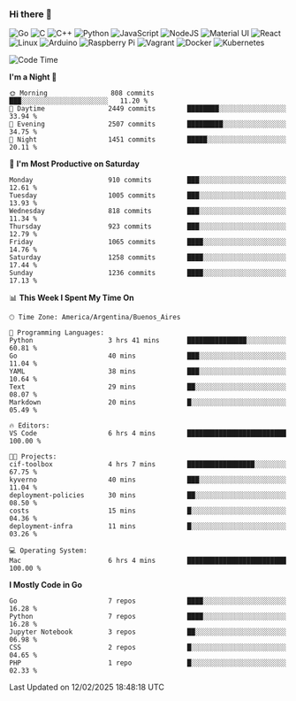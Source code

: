 ### Hi there 👋

![Go](https://img.shields.io/badge/go-%2300ADD8.svg?style=for-the-badge&logo=go&logoColor=white)
![C](https://img.shields.io/badge/c-%2300599C.svg?style=for-the-badge&logo=c&logoColor=white)
![C++](https://img.shields.io/badge/c++-%2300599C.svg?style=for-the-badge&logo=c%2B%2B&logoColor=white)
![Python](https://img.shields.io/badge/python-3670A0?style=for-the-badge&logo=python&logoColor=ffdd54)
![JavaScript](https://img.shields.io/badge/javascript-%23323330.svg?style=for-the-badge&logo=javascript&logoColor=%23F7DF1E)
![NodeJS](https://img.shields.io/badge/node.js-6DA55F?style=for-the-badge&logo=node.js&logoColor=white)
![Material UI](https://img.shields.io/badge/materialui-%230081CB.svg?style=for-the-badge&logo=material-ui&logoColor=white)
![React](https://img.shields.io/badge/react-%2320232a.svg?style=for-the-badge&logo=react&logoColor=%2361DAFB)
![Linux](https://img.shields.io/badge/Linux-FCC624?style=for-the-badge&logo=linux&logoColor=black)
![Arduino](https://img.shields.io/badge/-Arduino-00979D?style=for-the-badge&logo=Arduino&logoColor=white)
![Raspberry Pi](https://img.shields.io/badge/-RaspberryPi-C51A4A?style=for-the-badge&logo=Raspberry-Pi)
![Vagrant](https://img.shields.io/badge/vagrant-%231563FF.svg?style=for-the-badge&logo=vagrant&logoColor=white)
![Docker](https://img.shields.io/badge/docker-%230db7ed.svg?style=for-the-badge&logo=docker&logoColor=white)
![Kubernetes](https://img.shields.io/badge/kubernetes-%23326ce5.svg?style=for-the-badge&logo=kubernetes&logoColor=white)

<!-- ![Jupyter Notebook](https://img.shields.io/badge/jupyter-%23FA0F00.svg?style=for-the-badge&logo=jupyter&logoColor=white) -->
<!-- ![Java](https://img.shields.io/badge/java-%23ED8B00.svg?style=for-the-badge&logo=java&logoColor=white) -->
<!-- ![Git](https://img.shields.io/badge/git-%23F05033.svg?style=for-the-badge&logo=git&logoColor=white) -->

<!--START_SECTION:waka-->
![Code Time](http://img.shields.io/badge/Code%20Time-644%20hrs%2057%20mins-blue)

**I'm a Night 🦉** 

```text
🌞 Morning                808 commits         ███░░░░░░░░░░░░░░░░░░░░░░   11.20 % 
🌆 Daytime                2449 commits        ████████░░░░░░░░░░░░░░░░░   33.94 % 
🌃 Evening                2507 commits        █████████░░░░░░░░░░░░░░░░   34.75 % 
🌙 Night                  1451 commits        █████░░░░░░░░░░░░░░░░░░░░   20.11 % 
```
📅 **I'm Most Productive on Saturday** 

```text
Monday                   910 commits         ███░░░░░░░░░░░░░░░░░░░░░░   12.61 % 
Tuesday                  1005 commits        ███░░░░░░░░░░░░░░░░░░░░░░   13.93 % 
Wednesday                818 commits         ███░░░░░░░░░░░░░░░░░░░░░░   11.34 % 
Thursday                 923 commits         ███░░░░░░░░░░░░░░░░░░░░░░   12.79 % 
Friday                   1065 commits        ████░░░░░░░░░░░░░░░░░░░░░   14.76 % 
Saturday                 1258 commits        ████░░░░░░░░░░░░░░░░░░░░░   17.44 % 
Sunday                   1236 commits        ████░░░░░░░░░░░░░░░░░░░░░   17.13 % 
```


📊 **This Week I Spent My Time On** 

```text
🕑︎ Time Zone: America/Argentina/Buenos_Aires

💬 Programming Languages: 
Python                   3 hrs 41 mins       ███████████████░░░░░░░░░░   60.81 % 
Go                       40 mins             ███░░░░░░░░░░░░░░░░░░░░░░   11.04 % 
YAML                     38 mins             ███░░░░░░░░░░░░░░░░░░░░░░   10.64 % 
Text                     29 mins             ██░░░░░░░░░░░░░░░░░░░░░░░   08.07 % 
Markdown                 20 mins             █░░░░░░░░░░░░░░░░░░░░░░░░   05.49 % 

🔥 Editors: 
VS Code                  6 hrs 4 mins        █████████████████████████   100.00 % 

🐱‍💻 Projects: 
cif-toolbox              4 hrs 7 mins        █████████████████░░░░░░░░   67.75 % 
kyverno                  40 mins             ███░░░░░░░░░░░░░░░░░░░░░░   11.04 % 
deployment-policies      30 mins             ██░░░░░░░░░░░░░░░░░░░░░░░   08.50 % 
costs                    15 mins             █░░░░░░░░░░░░░░░░░░░░░░░░   04.36 % 
deployment-infra         11 mins             █░░░░░░░░░░░░░░░░░░░░░░░░   03.26 % 

💻 Operating System: 
Mac                      6 hrs 4 mins        █████████████████████████   100.00 % 
```

**I Mostly Code in Go** 

```text
Go                       7 repos             ████░░░░░░░░░░░░░░░░░░░░░   16.28 % 
Python                   7 repos             ████░░░░░░░░░░░░░░░░░░░░░   16.28 % 
Jupyter Notebook         3 repos             ██░░░░░░░░░░░░░░░░░░░░░░░   06.98 % 
CSS                      2 repos             █░░░░░░░░░░░░░░░░░░░░░░░░   04.65 % 
PHP                      1 repo              █░░░░░░░░░░░░░░░░░░░░░░░░   02.33 % 
```




 Last Updated on 12/02/2025 18:48:18 UTC
<!--END_SECTION:waka-->

<!--
**aibarbetta/aibarbetta** is a ✨ _special_ ✨ repository because its `README.md` (this file) appears on your GitHub profile.

Here are some ideas to get you started:

- 🔭 I’m currently working on ...
- 🌱 I’m currently learning ...
- 👯 I’m looking to collaborate on ...
- 🤔 I’m looking for help with ...
- 💬 Ask me about ...
- 📫 How to reach me: ...
- 😄 Pronouns: ...
- ⚡ Fun fact: ...
-->
